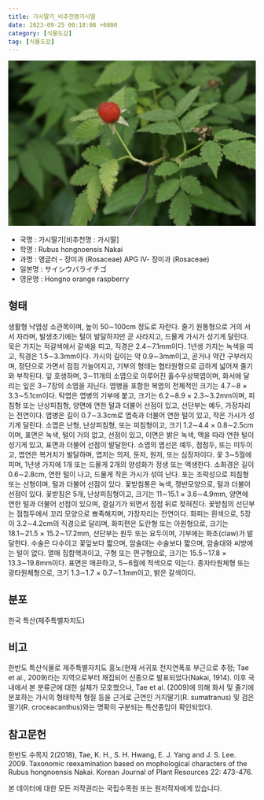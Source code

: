 ```yaml
---
title: 가시딸기_비추천명가시딸
date: 2023-09-25 00:18:08 +0800
category: [식물도감]
tag: [식물도감]
---
```




![가시딸기[비추천명 : 가시딸]](/assets/img/fileUpload/plants/basic/Rosaceae/Rubus/10680/10680_1_th2.jpg)
- 국명 : 가시딸기[비추천명 : 가시딸]
- 학명 : Rubus hongnoensis Nakai
- 과명 : 앵글러 - 장미과 (Rosaceae) APG Ⅳ- 장미과 (Rosaceae)
- 일본명 : サイシウバライチゴ
- 영문명 : Hongno orange raspberry


## 형태
생활형 낙엽성 소관목이며, 높이 50∼100cm 정도로 자란다. 줄기 원통형으로 거의 서서 자라며, 발생초기에는 털이 발달하지만 곧 사라지고, 드물게 가시가 성기게 달린다. 묵은 가지는 적갈색에서 갈색을 띠고, 직경은 2.4∼7.1mm이다. 1년생 가지는 녹색을 띠고, 직경은 1.5∼3.3mm이다. 가시의 길이는 약 0.9∼3mm이고, 곧거나 약간 구부러지며, 정단으로 가면서 점점 가늘어지고, 기부의 형태는 협타원형으로 급하게 넓어져 줄기와 부착된다. 잎 호생하며, 3∼11개의 소엽으로 이루어진 홀수우상복엽이며, 화서에 달리는 잎은 3∼7장의 소엽을 지닌다. 엽병을 포함한 복엽의 전체적인 크기는 4.7∼8 × 3.3∼5.1cm이다. 탁엽은 엽병의 기부에 붙고, 크기는 6.2∼8.9 × 2.3∼3.2mm이며, 피침형 또는 난상피침형, 양면에 연한 털과 더불어 선점이 있고, 선단부는 예두, 가장자리는 전연이다. 엽병은 길이 0.7∼3.3cm로 엽축과 더불어 연한 털이 있고, 작은 가시가 성기게 달린다. 소엽은 난형, 난상피침형, 또는 피침형이고, 크기 1.2∼4.4 × 0.8∼2.5cm이며, 표면은 녹색, 털이 거의 없고, 선점이 있고, 이면은 밝은 녹색, 맥을 따라 연한 털이 성기게 있고, 표면과 더불어 선점이 발달한다. 소엽의 엽선은 예두, 점첨두, 또는 미두이고, 엽연은 복거치가 발달하며, 엽저는 의저, 둔저, 원저, 또는 심장저이다. 꽃 3∼5월에 피며, 1년생 가지에 1개 또는 드물게 2개의 양성화가 정생 또는 액생한다. 소화경은 길이 0.6∼2.8cm, 연한 털이 나고, 드물게 작은 가시가 섞여 난다. 포는 조락성으로 피침형 또는 선형이며, 털과 더불어 선점이 있다. 꽃받침통은 녹색, 쟁반모양으로, 털과 더불어 선점이 있다. 꽃받침은 5개, 난상피침형이고, 크기는 11∼15.1 × 3.6∼4.9mm, 양면에 연한 털과 더불어 선점이 있으며, 결실기가 되면서 점점 뒤로 젖혀진다. 꽃받침의 선단부는 점첨두에서 꼬리 모양으로 뾰족해지며, 가장자리는 전연이다. 화피는 흰색으로, 5장이 3.2∼4.2cm의 직경으로 달리며, 화피편은 도란형 또는 아원형으로, 크기는 18.1∼21.5 × 15.2∼17.2mm, 선단부는 원두 또는 요두이며, 기부에는 화조(claw)가 발달한다. 수술은 다수이고 꽃잎보다 짧으며, 암술대는 수술보다 짧으며, 암술대와 씨방에는 털이 없다. 열매 집합핵과이고, 구형 또는 편구형으로, 크기는 15.5∼17.8 × 13.3∼19.8mm이다. 표면은 매끈하고, 5∼6월에 적색으로 익는다. 종자타원체형 또는 광타원체형으로, 크기 1.3∼1.7 × 0.7∼1.1mm이고, 밝은 갈색이다.
## 분포
한국 특산(제주특별자치도) 
## 비고
한반도 특산식물로 제주특별자치도 홍노(현재 서귀포 천지연폭포 부근으로 추정; Tae et al., 2009)라는 지역으로부터 채집되어 신종으로 발표되었다(Nakai, 1914). 이후 국내에서 본 분류군에 대한 실체가 모호했으나, Tae et al. (2009)에 의해 화서 및 줄기에 분포하는 가시의 형태학적 형질 등을 근거로 근연인 거지딸기(R. sumatranus) 및 검은딸기(R. croceacanthus)와는 명확히 구분되는 특산종임이 확인되었다. 
## 참고문헌
한반도 수목지 2(2018), Tae, K. H., S. H. Hwang, E. J. Yang and J. S. Lee. 2009. Taxonomic reexamination based on mophological characters of the Rubus hongnoensis Nakai. Korean Journal of Plant Resources 22: 473-476.






본 데이터에 대한 모든 저작권리는 국립수목원 또는 원저작자에게 있습니다.
